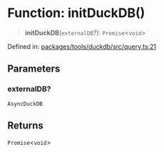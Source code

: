 # Function: initDuckDB()

> **initDuckDB**(`externalDB`?): `Promise`\<`void`\>

Defined in: [packages/tools/duckdb/src/query.ts:21](https://github.com/GeoDaCenter/openassistant/blob/28e38a23cf528ccfe10391135d12fba8d3e385da/packages/tools/duckdb/src/query.ts#L21)

## Parameters

### externalDB?

`AsyncDuckDB`

## Returns

`Promise`\<`void`\>
